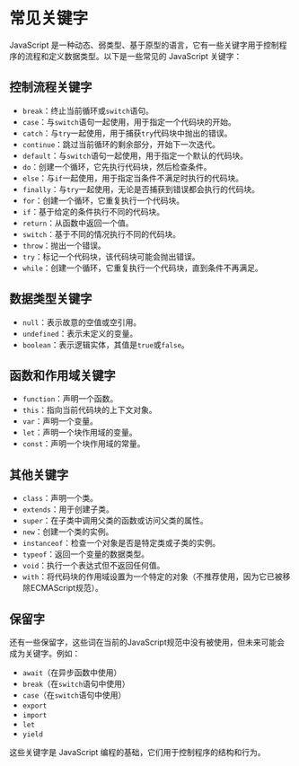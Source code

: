 # 常见关键字

JavaScript 是一种动态、弱类型、基于原型的语言，它有一些关键字用于控制程序的流程和定义数据类型。以下是一些常见的 JavaScript 关键字：

## 控制流程关键字

- `break`：终止当前循环或`switch`语句。
- `case`：与`switch`语句一起使用，用于指定一个代码块的开始。
- `catch`：与`try`一起使用，用于捕获`try`代码块中抛出的错误。
- `continue`：跳过当前循环的剩余部分，开始下一次迭代。
- `default`：与`switch`语句一起使用，用于指定一个默认的代码块。
- `do`：创建一个循环，它先执行代码块，然后检查条件。
- `else`：与`if`一起使用，用于指定当条件不满足时执行的代码块。
- `finally`：与`try`一起使用，无论是否捕获到错误都会执行的代码块。
- `for`：创建一个循环，它重复执行一个代码块。
- `if`：基于给定的条件执行不同的代码块。
- `return`：从函数中返回一个值。
- `switch`：基于不同的情况执行不同的代码块。
- `throw`：抛出一个错误。
- `try`：标记一个代码块，该代码块可能会抛出错误。
- `while`：创建一个循环，它重复执行一个代码块，直到条件不再满足。

## 数据类型关键字

- `null`：表示故意的空值或空引用。
- `undefined`：表示未定义的变量。
- `boolean`：表示逻辑实体，其值是`true`或`false`。

## 函数和作用域关键字

- `function`：声明一个函数。
- `this`：指向当前代码块的上下文对象。
- `var`：声明一个变量。
- `let`：声明一个块作用域的变量。
- `const`：声明一个块作用域的常量。

## 其他关键字

- `class`：声明一个类。
- `extends`：用于创建子类。
- `super`：在子类中调用父类的函数或访问父类的属性。
- `new`：创建一个类的实例。
- `instanceof`：检查一个对象是否是特定类或子类的实例。
- `typeof`：返回一个变量的数据类型。
- `void`：执行一个表达式但不返回任何值。
- `with`：将代码块的作用域设置为一个特定的对象（不推荐使用，因为它已被移除ECMAScript规范）。

## 保留字

还有一些保留字，这些词在当前的JavaScript规范中没有被使用，但未来可能会成为关键字。例如：

- `await`（在异步函数中使用）
- `break`（在`switch`语句中使用）
- `case`（在`switch`语句中使用）
- `export`
- `import`
- `let`
- `yield`

这些关键字是 JavaScript 编程的基础，它们用于控制程序的结构和行为。
